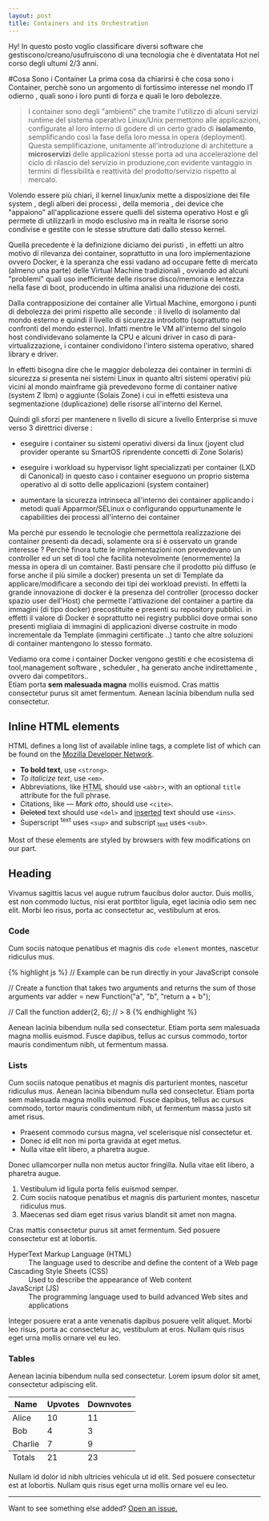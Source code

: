 ```yaml
---
layout: post
title: Containers and its Orchestration
---
```



<div class="message">
  Hy! In questo posto voglio  classificare diversi software che gestiscono/creano/usufruiscono di una tecnologia che è diventatata Hot nel corso degli ultumi 2/3 anni.
</div>

#Cosa Sono i Container
La prima  cosa da chiarirsi è che cosa sono i Container,  perchè sono un argomento di fortissimo interesse nel mondo IT odierno , quali sono i loro punti di forza e quali le loro  debolezze.

>I container sono degli "ambienti" che tramite l'utilizzo di alcuni  servizi runtime del sistema operativo Linux/Unix permettono alle applicazioni, configurate al loro interno di godere di un certo grado di **isolamento**,  semplificando così la fase della loro messa in opera (deployment). Questa semplificazione, unitamente all'introduzione di architetture a **microservizi** delle applicazioni stesse porta ad una accelerazione del ciclo di rilascio del servizio in produzione,con evidente vantaggio in termini di flessibilità e reattività del prodotto/servizio rispetto al mercato.

Volendo essere più chiari, il kernel linux/unix mette a disposizione dei file system , degli alberi dei processi , della memoria , dei device che "appaiono" all'applicazione essere quelli del sistema operativo  Host e gli permete di utilizzarli in modo esclusivo  ma in realta le risorse sono condivise e gestite con le stesse strutture dati dallo stesso kernel.

Quella precedente è la definizione diciamo dei puristi , in effetti un altro motivo di rilevanza dei container, soprattutto in una loro implementazione ovvero Docker, è la speranza che essi vadano ad occupare fette di mercato  (almeno una parte) delle Virtual Machine tradizionali , ovviando ad alcuni "problemi" quali uso inefficiente delle risorse disco/memoria e lentezza nella fase di boot, producendo in ultima analisi una riduzione dei costi.

Dalla contrapposizione dei container alle Virtual Machine, emorgono  i punti di debolezza dei primi rispetto alle seconde : il livello di isolamento dal mondo esterno e quindi il livello di sicurezza introdotto (soprattutto nei confronti del mondo esterno). Infatti mentre le VM all'interno del singolo host condividevano solamente la CPU e alcuni driver in caso  di para-virtualizzazione, i container condividono l'intero sistema operativo, shared library e driver.

In effetti bisogna dire che le maggior debolezza dei container in termini di sicurezza si presenta nei sistemi Linux in quanto altri sistemi operativi più vicini al mondo mainframe già prevedevono forme di container native (system Z Ibm) o aggiunte  (Solais Zone) i cui in effetti esisteva una segmentazione (duplicazione) delle risorse all'interno del Kernel. 

Quindi gli sforzi per mantenere n livello di sicure a livello Enterprise si muve verso 3 direttrici diverse : 

- eseguire i container su sistemi operativi diversi da linux (joyent clud provider operante su SmartOS riprendente concetti di Zone Solaris)

- eseguire i workload  su  hypervisor light specializzati per container (LXD di Canonical) in questo caso i container eseguono un proprio sistema operativo al di sotto delle applicazioni (system container)

- aumentare la sicurezza intrinseca all'interno dei container applicando i metodi quali Apparmor/SELinux o configurando oppurtunamente le capabilities dei processi all'interno dei container

Ma perchè pur essendo le tecnologie che permettola realizzazione dei container presenti da decadi, solamente ora si è osservato un grande interesse ? Perchè  finora tutte le implementazioni non prevedevano un controller ed un set di tool che facilita notevolmente (enormemente) la messa in opera di un comtainer. Basti pensare che il prodotto più diffuso (e forse anche il più simile a docker) presenta un set di Template da applicare/modificare a secondo dei tipi dei workload previsti. In effetti la grande innovazione di docker è la presenza del controller (processo docker spazio user dell'Host) che permette l'attivazione del container a partire da immagini (di tipo docker) precostituite e presenti su repository pubblici. 
in effetti il valore di Docker è  soprattutto nei registry pubblici dove ormai sono  presenti migliaia di immagini di applicazioni diverse costruite in modo incrementale da Template (immagini certificate ..) tanto che altre soluzioni di container mantengono lo stesso formato.

Vediamo ora come i container Docker vengono gestiti e che ecosistema di tool,management software , scheduler , ha generato anche indirettamente , ovvero dai competitors..  
Etiam porta **sem malesuada magna** mollis euismod. Cras mattis consectetur purus sit amet fermentum. Aenean lacinia bibendum nulla sed consectetur.

## Inline HTML elements

HTML defines a long list of available inline tags, a complete list of which can be found on the [Mozilla Developer Network](https://developer.mozilla.org/en-US/docs/Web/HTML/Element).

- **To bold text**, use `<strong>`.
- *To italicize text*, use `<em>`.
- Abbreviations, like <abbr title="HyperText Markup Langage">HTML</abbr> should use `<abbr>`, with an optional `title` attribute for the full phrase.
- Citations, like <cite>&mdash; Mark otto</cite>, should use `<cite>`.
- <del>Deleted</del> text should use `<del>` and <ins>inserted</ins> text should use `<ins>`.
- Superscript <sup>text</sup> uses `<sup>` and subscript <sub>text</sub> uses `<sub>`.

Most of these elements are styled by browsers with few modifications on our part.

## Heading

Vivamus sagittis lacus vel augue rutrum faucibus dolor auctor. Duis mollis, est non commodo luctus, nisi erat porttitor ligula, eget lacinia odio sem nec elit. Morbi leo risus, porta ac consectetur ac, vestibulum at eros.

### Code

Cum sociis natoque penatibus et magnis dis `code element` montes, nascetur ridiculus mus.

{% highlight js %}
// Example can be run directly in your JavaScript console

// Create a function that takes two arguments and returns the sum of those arguments
var adder = new Function("a", "b", "return a + b");

// Call the function
adder(2, 6);
// > 8
{% endhighlight %}

Aenean lacinia bibendum nulla sed consectetur. Etiam porta sem malesuada magna mollis euismod. Fusce dapibus, tellus ac cursus commodo, tortor mauris condimentum nibh, ut fermentum massa.

### Lists

Cum sociis natoque penatibus et magnis dis parturient montes, nascetur ridiculus mus. Aenean lacinia bibendum nulla sed consectetur. Etiam porta sem malesuada magna mollis euismod. Fusce dapibus, tellus ac cursus commodo, tortor mauris condimentum nibh, ut fermentum massa justo sit amet risus.

* Praesent commodo cursus magna, vel scelerisque nisl consectetur et.
* Donec id elit non mi porta gravida at eget metus.
* Nulla vitae elit libero, a pharetra augue.

Donec ullamcorper nulla non metus auctor fringilla. Nulla vitae elit libero, a pharetra augue.

1. Vestibulum id ligula porta felis euismod semper.
2. Cum sociis natoque penatibus et magnis dis parturient montes, nascetur ridiculus mus.
3. Maecenas sed diam eget risus varius blandit sit amet non magna.

Cras mattis consectetur purus sit amet fermentum. Sed posuere consectetur est at lobortis.

<dl>
  <dt>HyperText Markup Language (HTML)</dt>
  <dd>The language used to describe and define the content of a Web page</dd>

  <dt>Cascading Style Sheets (CSS)</dt>
  <dd>Used to describe the appearance of Web content</dd>

  <dt>JavaScript (JS)</dt>
  <dd>The programming language used to build advanced Web sites and applications</dd>
</dl>

Integer posuere erat a ante venenatis dapibus posuere velit aliquet. Morbi leo risus, porta ac consectetur ac, vestibulum at eros. Nullam quis risus eget urna mollis ornare vel eu leo.

### Tables

Aenean lacinia bibendum nulla sed consectetur. Lorem ipsum dolor sit amet, consectetur adipiscing elit.

<table>
  <thead>
    <tr>
      <th>Name</th>
      <th>Upvotes</th>
      <th>Downvotes</th>
    </tr>
  </thead>
  <tfoot>
    <tr>
      <td>Totals</td>
      <td>21</td>
      <td>23</td>
    </tr>
  </tfoot>
  <tbody>
    <tr>
      <td>Alice</td>
      <td>10</td>
      <td>11</td>
    </tr>
    <tr>
      <td>Bob</td>
      <td>4</td>
      <td>3</td>
    </tr>
    <tr>
      <td>Charlie</td>
      <td>7</td>
      <td>9</td>
    </tr>
  </tbody>
</table>

Nullam id dolor id nibh ultricies vehicula ut id elit. Sed posuere consectetur est at lobortis. Nullam quis risus eget urna mollis ornare vel eu leo.

-----

Want to see something else added? <a href="https://github.com/poole/poole/issues/new">Open an issue.</a>
